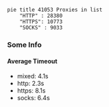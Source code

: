 
```mermaid
pie title 41053 Proxies in list
    "HTTP" : 28380
    "HTTPS": 10773
    "SOCKS" : 9033
```

### Some Info
#### Average Timeout

- mixed: 4.1s
- http: 2.3s
- https: 8.1s
- socks: 6.4s